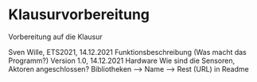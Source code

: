 # Klausurvorbereitung
Vorbereitung auf die Klausur

Sven Wille, ETS2021, 14.12.2021
Funktionsbeschreibung (Was macht das Programm?)
Version 1.0, 14.12.2021
Hardware
Wie sind die Sensoren, Aktoren angeschlossen?
Bibliotheken --> Name --> Rest (URL) in Readme